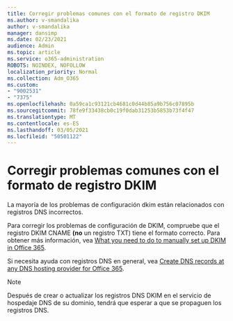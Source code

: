 ```yaml
---
title: Corregir problemas comunes con el formato de registro DKIM
ms.author: v-smandalika
author: v-smandalika
manager: dansimp
ms.date: 02/23/2021
audience: Admin
ms.topic: article
ms.service: o365-administration
ROBOTS: NOINDEX, NOFOLLOW
localization_priority: Normal
ms.collection: Adm_O365
ms.custom:
- "9002531"
- "7375"
ms.openlocfilehash: 0a59ca1c93121cb4681c0d44b85a9b756c07895b
ms.sourcegitcommit: 78fe9f33438cb0c19f0dab31253b5853b73f4f47
ms.translationtype: MT
ms.contentlocale: es-ES
ms.lasthandoff: 03/05/2021
ms.locfileid: "50501122"
---
```

# <a name="fix-common-problems-with-dkim-record-formatting"></a>Corregir problemas comunes con el formato de registro DKIM

La mayoría de los problemas de configuración dkim están relacionados con registros DNS incorrectos.

Para corregir los problemas de configuración de DKIM, compruebe que el registro DKIM CNAME **(no** un registro TXT) tiene el formato correcto. Para obtener más información, vea [What you need to do to manually set up DKIM in Office 365](https://docs.microsoft.com/microsoft-365/security/office-365-security/use-dkim-to-validate-outbound-email).

Si necesita ayuda con registros DNS en general, vea [Create DNS records at any DNS hosting provider for Office 365](https://docs.microsoft.com/microsoft-365/admin/get-help-with-domains/create-dns-records-at-any-dns-hosting-provider).

> [!NOTE]
> Después de crear o actualizar los registros DNS DKIM en el servicio de hospedaje DNS de su dominio, tendrá que esperar a que se propaguen los registros DNS.
